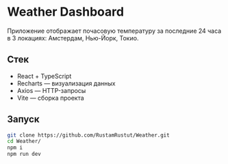# Weather Dashboard

Приложение отображает почасовую температуру за последние 24 часа в 3 локациях: Амстердам, Нью-Йорк, Токио.

## Стек

- React + TypeScript
- Recharts — визуализация данных
- Axios — HTTP-запросы
- Vite — сборка проекта

## Запуск

```bash
git clone https://github.com/RustamRustut/Weather.git
cd Weather/
npm i
npm run dev
```
